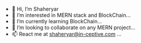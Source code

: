 - 👋 Hi, I’m Shaheryar 
- 👀 I’m interested in MERN stack and BlockChain...
- 🌱 I’m currently learning BlockChain...
- 💞️ I’m looking to collaborate on any MERN project...
- 📫 React me at shaheryar@in-ceptive.com ...

<!---
Shaheryar-inceptive/Shaheryar-inceptive is a ✨ special ✨ repository because its `README.md` (this file) appears on your GitHub profile.
You can click the Preview link to take a look at your changes.
--->
